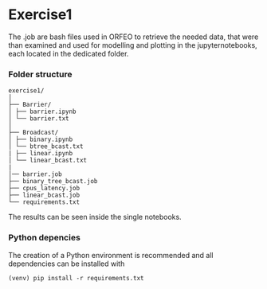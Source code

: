 # Exercise1 
The .job are bash files used in ORFEO to retrieve the needed data, that were than examined and used for modelling and plotting in the jupyternotebooks, each located in the dedicated folder.

### Folder structure
```
exercise1/
│
├── Barrier/
│ ├── barrier.ipynb
│ └── barrier.txt
│
├── Broadcast/
│ ├── binary.ipynb
│ └── btree_bcast.txt
| ├── linear.ipynb
│ └── linear_bcast.txt
|
│── barrier.job
├── binary_tree_bcast.job
├── cpus_latency.job
├── linear_bcast.job
└── requirements.txt
```

The results can be seen inside the single notebooks.

### Python depencies
The creation of a Python environment is recommended and all dependencies can be installed with 
```
(venv) pip install -r requirements.txt
```
